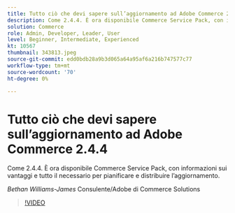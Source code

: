 ```yaml
---
title: Tutto ciò che devi sapere sull’aggiornamento ad Adobe Commerce 2.4.4
description: Come 2.4.4. È ora disponibile Commerce Service Pack, con informazioni sui vantaggi e tutto il necessario per pianificare e distribuire l’aggiornamento.
solution: Commerce
role: Admin, Developer, Leader, User
level: Beginner, Intermediate, Experienced
kt: 10567
thumbnail: 343813.jpeg
source-git-commit: edd0bdb28a9b3d065a64a95af6a216b747577c77
workflow-type: tm+mt
source-wordcount: '70'
ht-degree: 0%

---
```


# Tutto ciò che devi sapere sull’aggiornamento ad Adobe Commerce 2.4.4

Come 2.4.4. È ora disponibile Commerce Service Pack, con informazioni sui vantaggi e tutto il necessario per pianificare e distribuire l’aggiornamento.

*Bethan Williams-James* Consulente/Adobe di Commerce Solutions

>[!VIDEO](https://video.tv.adobe.com/v/343813/?quality=12&learn=on)
